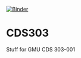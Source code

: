 [![Binder](https://mybinder.org/badge_logo.svg)](https://mybinder.org/v2/gh/AutofillMe/CDS303/HEAD)

# CDS303
Stuff for GMU CDS 303-001
